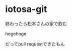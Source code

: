 # iotosa-git
<!--- first-branchの内容 --->
終わったら松本さんの家で飲む

<!--- test-branchの内容 --->
hogehoge

だってpull requestできたもん
